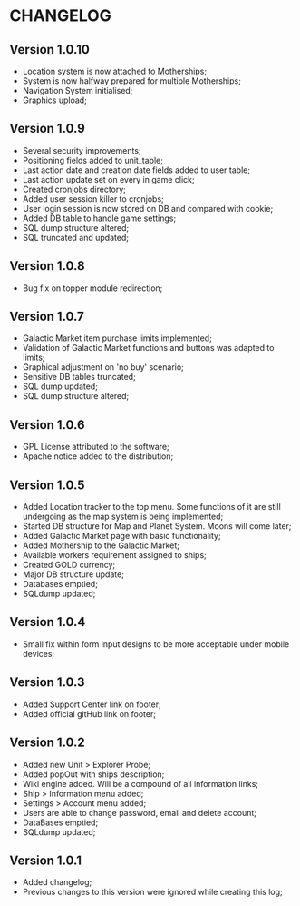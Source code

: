 # CHANGELOG

## Version 1.0.10
- Location system is now attached to Motherships;
- System is now halfway prepared for multiple Motherships;
- Navigation System initialised;
- Graphics upload;

## Version 1.0.9
- Several security improvements;
- Positioning fields added to unit_table;
- Last action date and creation date fields added to user table;
- Last action update set on every in game click;
- Created cronjobs directory;
- Added user session killer to cronjobs;
- User login session is now stored on DB and compared with cookie;
- Added DB table to handle game settings;
- SQL dump structure altered;
- SQL truncated and updated;

## Version 1.0.8
- Bug fix on topper module redirection;

## Version 1.0.7
- Galactic Market item purchase limits implemented;
- Validation of Galactic Market functions and buttons was adapted to limits;
- Graphical adjustment on 'no buy' scenario;
- Sensitive DB tables truncated;
- SQL dump updated;
- SQL dump structure altered;

## Version 1.0.6
- GPL License attributed to the software;
- Apache notice added to the distribution;

## Version 1.0.5
- Added Location tracker to the top menu. Some functions of it are still undergoing as the map system is being implemented;
- Started DB structure for Map and Planet System. Moons will come later;
- Added Galactic Market page with basic functionality;
- Added Mothership to the Galactic Market;
- Available workers requirement assigned to ships;
- Created GOLD currency;
- Major DB structure update;
- Databases emptied;
- SQLdump updated;

## Version 1.0.4
- Small fix within form input designs to be more acceptable under mobile devices;

## Version 1.0.3
- Added Support Center link on footer;
- Added official gitHub link on footer;

## Version 1.0.2
- Added new Unit > Explorer Probe;
- Added popOut with ships description;
- Wiki engine added. Will be a compound of all information links;
- Ship > Information menu added;
- Settings > Account menu added;
- Users are able to change password, email and delete account;
- DataBases emptied;
- SQLdump updated;

## Version 1.0.1
- Added changelog;
- Previous changes to this version were ignored while creating this log;
